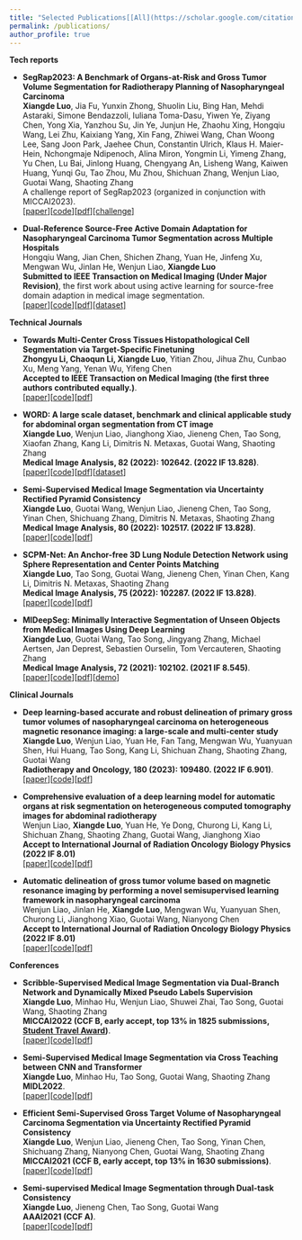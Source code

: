 ```yaml
---
title: "Selected Publications[[All](https://scholar.google.com/citations?user=dD4HLS4AAAAJ&hl=en)]"
permalink: /publications/
author_profile: true
---
```

**Tech reports**    
* <b> SegRap2023: A Benchmark of Organs-at-Risk and Gross Tumor Volume Segmentation for Radiotherapy Planning of Nasopharyngeal Carcinoma </b> <br>
<b>Xiangde Luo</b>, Jia Fu, Yunxin Zhong, Shuolin Liu, Bing Han, Mehdi Astaraki, Simone Bendazzoli, Iuliana Toma-Dasu, Yiwen Ye, Ziyang Chen, Yong Xia, Yanzhou Su, Jin Ye, Junjun He, Zhaohu Xing, Hongqiu Wang, Lei Zhu, Kaixiang Yang, Xin Fang, Zhiwei Wang, Chan Woong Lee, Sang Joon Park, Jaehee Chun, Constantin Ulrich, Klaus H. Maier-Hein, Nchongmaje Ndipenoch, Alina Miron, Yongmin Li, Yimeng Zhang, Yu Chen, Lu Bai, Jinlong Huang, Chengyang An, Lisheng Wang, Kaiwen Huang, Yunqi Gu, Tao Zhou, Mu Zhou, Shichuan Zhang, Wenjun Liao, Guotai Wang, Shaoting Zhang <br>
A challenge report of SegRap2023 (organized in conjunction with MICCAI2023).<br>
[[paper](https://arxiv.org/abs/2312.09576)][[code](https://github.com/HiLab-git/SegRap2023)][[pdf]](../files/segrap2023_arxiv.pdf)[[challenge]](https://segrap2023.grand-challenge.org/)

* <b> Dual-Reference Source-Free Active Domain Adaptation for Nasopharyngeal Carcinoma Tumor Segmentation across Multiple Hospitals</b> <br> 
  Hongqiu Wang, Jian Chen, Shichen Zhang, Yuan He, Jinfeng Xu, Mengwan Wu, Jinlan He,
Wenjun Liao, <b>Xiangde Luo</b><br> 
  <b>Submitted to **IEEE Transaction on Medical Imaging** (Under Major Revision)</b>, the first work about using active learning for source-free domain adaption in medical image segmentation.<br>
  [[paper](https://arxiv.org/pdf/2309.13401.pdf)][[code](https://github.com/whq-xxh/Active-GTV-Seg)][[pdf]](../files/Active-GTV-Seg-2023.pdf)[[dataset]](https://github.com/whq-xxh/Active-GTV-Seg)
  
**Technical Journals**  
  * <b>Towards Multi-Center Cross Tissues Histopathological Cell Segmentation via Target-Specific Finetuning</b> <br> 
  <b>Zhongyu Li, Chaoqun Li, Xiangde Luo</b>, Yitian Zhou, Jihua Zhu, Cunbao Xu, Meng Yang, Yenan Wu, Yifeng Chen <br> 
  <b>Accepted to **IEEE Transaction on Medical Imaging** (the first three authors contributed equally.)</b>.<br>
  [[paper](https://ieeexplore.ieee.org/abstract/document/10087318)][[code](https://github.com/NeuronXJTU/SFDA-CellSeg)][[pdf](../files/SFDA-CellSeg-TMI2023.pdf)]

 * <b>WORD: A large scale dataset, benchmark and clinical applicable study for abdominal organ segmentation from CT image</b> <br> 
  <b>Xiangde Luo</b>, Wenjun Liao, Jianghong Xiao, Jieneng Chen, Tao Song, Xiaofan Zhang, Kang Li, Dimitris N. Metaxas, Guotai Wang, Shaoting Zhang<br>
  <b>Medical Image Analysis, 82 (2022): 102642. (2022 IF 13.828)</b>.<br>
  [[paper](https://www.sciencedirect.com/science/article/pii/S1361841522002705)][[code](https://github.com/HiLab-git/WORD)][[pdf](../files/WORD-MedIA2022.pdf)][[dataset](https://drive.google.com/file/d/1HcRo3WARRXa_iBdFpo_4Z2s3z7PMzLlL/view)]
   
 * <b>Semi-Supervised Medical Image Segmentation via Uncertainty Rectified Pyramid Consistency</b> <br> 
  <b>Xiangde Luo</b>, Guotai Wang, Wenjun Liao, Jieneng Chen, Tao Song, Yinan Chen, Shichuang Zhang, Dimitris N. Metaxas, Shaoting Zhang <br>
   <b>Medical Image Analysis, 80 (2022): 102517. (2022 IF 13.828)</b>.<br>
  [[paper](https://www.sciencedirect.com/science/article/pii/S1361841522001645)][[code](https://github.com/HiLab-git/SSL4MIS)][[pdf](../files/URPC-MedIA2022.pdf)]
    
 * <b>SCPM-Net: An Anchor-free 3D Lung Nodule Detection Network using Sphere Representation and Center Points Matching</b> <br> 
 <b>Xiangde Luo</b>, Tao Song, Guotai Wang, Jieneng Chen, Yinan Chen, Kang Li, Dimitris N. Metaxas, Shaoting Zhang<br>
 <b>Medical Image Analysis, 75 (2022): 102287. (2022 IF 13.828)</b>.<br>
 [[paper](https://www.sciencedirect.com/science/article/abs/pii/S1361841521003327)][[code](https://github.com/HiLab-git/SCPM-Net)][[pdf](../files/SCPM-Net-MedIA2022.pdf)]
  
 * <b>MIDeepSeg: Minimally Interactive Segmentation of Unseen Objects from Medical Images Using Deep Learning</b> <br> 
 <b>Xiangde Luo</b>, Guotai Wang, Tao Song, Jingyang Zhang, Michael Aertsen, Jan Deprest, Sebastien Ourselin, Tom Vercauteren, Shaoting Zhang<br>
 <b>Medical Image Analysis, 72 (2021): 102102. (2021 IF 8.545)</b>.<br>
 [[paper](https://www.sciencedirect.com/science/article/abs/pii/S1361841521001481)][[code](https://github.com/Luoxd1996/MIDeepSeg)][[pdf](../files/MIDeepSeg-MedIA2021.pdf)][[demo](https://www.youtube.com/watch?v=eq-tqlJnckE)]

**Clinical Journals**  
 * <b> Deep learning-based accurate and robust delineation of primary gross tumor volumes of nasopharyngeal carcinoma on heterogeneous magnetic resonance imaging: a large-scale and multi-center study</b> <br> 
 <b>Xiangde Luo</b>, Wenjun Liao, Yuan He, Fan Tang, Mengwan Wu, Yuanyuan Shen, Hui Huang, Tao Song, Kang Li, Shichuan Zhang, Shaoting Zhang, Guotai Wang<br> 
 <b>Radiotherapy and Oncology, 180 (2023): 109480. (2022 IF 6.901)</b>.<br>
  [[paper](https://www.sciencedirect.com/science/article/pii/S016781402300018X)][[code](https://github.com/Luoxd1996/RobustNPC)][[pdf](../files/RobustNPC-GreenJournal2023.pdf)]

  * <b> Comprehensive evaluation of a deep learning model for automatic organs at risk segmentation on heterogeneous computed tomography images for abdominal radiotherapy</b> <br> 
  Wenjun Liao, <b>Xiangde Luo</b>, Yuan He, Ye Dong, Churong Li, Kang Li, Shichuan Zhang, Shaoting Zhang, Guotai Wang, Jianghong Xiao <br> 
  <b>Accept to International Journal of Radiation Oncology Biology Physics (2022 IF 8.01) </b><br>
  [[paper](https://www.sciencedirect.com/science/article/abs/pii/S0360301623005205)][[code](https://github.com/Luoxd1996/AbsegNet)][[pdf]](../files/AbsegNet-RedJournal2023.pdf)

* <b> Automatic delineation of gross tumor volume based on magnetic resonance imaging by performing a novel semisupervised learning framework in nasopharyngeal carcinoma</b> <br>
Wenjun Liao, Jinlan He, <b>Xiangde Luo</b>, Mengwan Wu, Yuanyuan Shen, Churong Li, Jianghong Xiao, Guotai Wang, Nianyong Chen<br> 
  <b>Accept to International Journal of Radiation Oncology Biology Physics (2022 IF 8.01) </b><br>
  [[paper](https://www.sciencedirect.com/science/article/pii/S0360301622002772)][[code](https://github.com/HiLab-git/SSL4MIS)][[pdf]](https://pdf.sciencedirectassets.com/271185/1-s2.0-S0360301622X00084/1-s2.0-S0360301622002772/main.pdf?X-Amz-Security-Token=IQoJb3JpZ2luX2VjEG8aCXVzLWVhc3QtMSJHMEUCIQDAspTXilFili3BkBSQwiL3h6lpiTcHrog2UzJonX6JtgIgZ7ZIaIdOyJNxPA6yz0PZv%2B6RtCP1mtl4Dk32tN4DPQkqvAUIh%2F%2F%2F%2F%2F%2F%2F%2F%2F%2F%2FARAFGgwwNTkwMDM1NDY4NjUiDMR0VDEZ47AuvKvutiqQBexQc1LTNGQ1kVbTF%2F4B56l87PabudyV65rkRMpUb72ZN74wzQ0pVYVngBOjuktCARiRjViL4YqBKjrb896RA%2FFog0WSvGURIYa611fzg6t4afzo3ePeLfSDRg8VH1u9xi4%2FyNzoBNoiBVXP6%2B8PiegwME8%2FkCq4YoYGEpXrK5l4PcdLxmF91qrzf3A8wgzZAIuk%2BJ5Dae8lTynNTP7OEFulcEjU3cuZEvhPmO3%2FEAldopiOnRbSWihRTgewzrL2KP3uiLNy17lYopipEXZyDhZA6tVWv37qceWEQKQUhPdqbp2KMOGCbS5Ee2KwWOJP1%2BYks8O4KXur0Spmz%2Fnk%2F5OTOA1PfvTr2vkjYnDzblsB3L7Av33duYbZo%2BQe3Uj2pzcHP%2BluKc0RiqAKl%2FrcdoyIM2XVtRnKM5XkuKs9wD%2BDPNaT79NdgyFdjhSA%2FPB6A8muG%2BzeB3U1U%2Fbp6eSmYcYT%2FEEOsGgmxUCKGjAtlMhSMyHJvFcYpmsNzYiOSn%2Fwv8wHXYAjjjk2rp8Q0xlzRjGn0SK%2Be6Qg%2FKmsed6i5kwl62FH2xWpEGg4sRdt06wF8f6jO8zF8Y3OpdIat9XYLWXrXRV05IJTzGydhnvV%2Ba1JON9nzRAlHf0qeSo6JKX8ep%2B%2B3sWv1mQgdmKHsrckyKXo2hjQV58LIzT2eoL3KdtCKdUl%2FXJWh%2Bx%2BgOCmrXEgnODduGFG88YEeWdZVN5KPxtCFiTWU%2BeI3ns%2FPCOmMg%2FjbsIHrsV7ES%2BjmjfJSXtjCuZELJgYS57w%2F1ocaD7gIawfZKHmqOSnVlyR7073XTPUbWEJIUOkxUboi4vk9biOEO5hmH4sQGn%2F2bJgQRKZFoPfOD%2BOrfBUVeB7VuO0VOnMMN7IuKkGOrEBzw2cTVnlqnqNOKC7GUKifNcZGArCNmbrphDFB1nO8mio9CSQrdkqscfmbZbhFoRTv%2Bkhlg17GPpUk%2B7NFXhABRWq68hgUc9kfnPPDqTlTY3N9HNNrWfMewA6Z5SIa%2F45ZEcETCs7wmHo5W2s0N5B%2F64x3hfea3J01oPQNtQJaY7QkaGQjO1RoAEYBQeRK992pJkQt0eSjTAuNtdCOx1Bd9Tj6AUm009MM7xwkm%2FMCkgo&X-Amz-Algorithm=AWS4-HMAC-SHA256&X-Amz-Date=20231017T072509Z&X-Amz-SignedHeaders=host&X-Amz-Expires=300&X-Amz-Credential=ASIAQ3PHCVTY6NAXJQZ2%2F20231017%2Fus-east-1%2Fs3%2Faws4_request&X-Amz-Signature=864d14556ca0156e1171f7ba8b7ce60e00e196e6ccaeffcf45227e6ca2211b97&hash=aef3addcc93a827f2650313313a40914e50ad15a2f8d597473ea1fa4d709fa6b&host=68042c943591013ac2b2430a89b270f6af2c76d8dfd086a07176afe7c76c2c61&pii=S0360301622002772&tid=spdf-86fb418f-4aad-4fe6-8106-8efd03245b17&sid=f21194033af229461f687bf8dc5e77bd9289gxrqa&type=client&tsoh=d3d3LnNjaWVuY2VkaXJlY3QuY29t&ua=120d5a555254010a505b04&rr=8176ce55aac904c4&cc=hk)
  
**Conferences**
* <b>Scribble-Supervised Medical Image Segmentation via Dual-Branch Network and Dynamically Mixed Pseudo Labels Supervision</b> <br> 
  <b>Xiangde Luo</b>, Minhao Hu, Wenjun Liao, Shuwei Zhai, Tao Song, Guotai Wang, Shaoting Zhang<br>
  <b>MICCAI2022 (CCF B, early accept, top 13% in 1825 submissions, [Student Travel Award](https://conferences.miccai.org/2022/en/MICCAI-2022-STUDENT-TRAVEL-AWARDS.html))</b>.<br>
  [[paper](https://arxiv.org/abs/2203.02106)][[code](https://github.com/HiLab-git/WSL4MIS)][[pdf](../files/DMPLS-MICCAI2022.pdf)]
    
* <b>Semi-Supervised Medical Image Segmentation via Cross Teaching between CNN and Transformer</b> <br> 
  <b>Xiangde Luo</b>, Minhao Hu, Tao Song, Guotai Wang, Shaoting Zhang<br>
  <b>MIDL2022</b>.<br>
  [[paper](https://openreview.net/pdf?id=KUmlnqHrAbE)][[code](https://github.com/HiLab-git/SSL4MIS)][[pdf](../files/CTbCT-MIDL2022.pdf)]
  
* <b>Efficient Semi-Supervised Gross Target Volume of Nasopharyngeal Carcinoma Segmentation via Uncertainty Rectified Pyramid Consistency</b> <br> 
  <b>Xiangde Luo</b>, Wenjun Liao, Jieneng Chen, Tao Song, Yinan Chen, Shichuang Zhang, Nianyong Chen, Guotai Wang, Shaoting Zhang<br>
  <b>MICCAI2021 (CCF B, early accept, top 13% in 1630 submissions)</b>.<br>
 [[paper](https://arxiv.org/pdf/2012.07042.pdf)][[code](https://github.com/HiLab-git/SSL4MIS)][[pdf](../files/URPC-MICCAI2021.pdf)]
   
* <b>Semi-supervised Medical Image Segmentation through Dual-task Consistency</b> <br> 
  <b>Xiangde Luo</b>, Jieneng Chen, Tao Song, Guotai Wang<br>
  <b>AAAI2021 (CCF A)</b>.<br>
 [[paper](https://arxiv.org/abs/2009.04448)][[code](https://github.com/HiLab-git/DTC)][[pdf](../files/DTC-AAAI2021.pdf)]
 
<!-- * <b>Learning Euler's Elastica Model for Medical Image Segmentation</b> <br> 
  Xu Chen, <b>Xiangde Luo</b>, Yitian Zhao, Shaoting Zhang, Guotai Wang, Yalin Zheng<br>
  A short version of this paper was accepted by <b>ISBI2021</b> (The first two authors contributed equally.)<br>
 [[paper](https://arxiv.org/abs/2011.00526)][[code](https://github.com/HiLab-git/ACELoss)] -->
